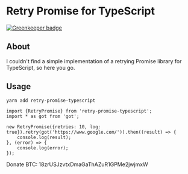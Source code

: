 # Retry Promise for TypeScript

[![Greenkeeper badge](https://badges.greenkeeper.io/lookfirst/retry-promise-typescript.svg)](https://greenkeeper.io/)

## About

I couldn't find a simple implementation of a retrying Promise library for TypeScript, so here you go.

## Usage

```
yarn add retry-promise-typescript
```

```
import {RetryPromise} from 'retry-promise-typescript';
import * as got from 'got';

new RetryPromise({retries: 10, log: true}).retry(got('https://www.google.com/')).then((result) => {
	console.log(result);
}, (error) => {
	console.log(error);
});
```

Donate BTC: 18zrUSJzvtxDmaGaThAZuR1GPMe2jwjmxW
